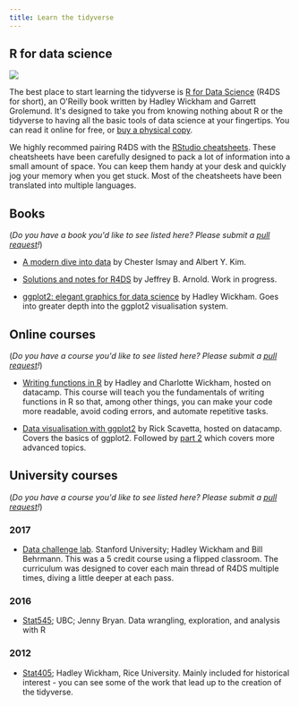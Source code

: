 ```yaml
---
title: Learn the tidyverse
---
```


## R for data science

<a href="http://amzn.to/2aHLAQ1"><img class="bookCover" src="../images/cover.png"></a>

The best place to start learning the tidyverse is [R for Data Science](http://r4ds.had.co.nz) (R4DS for short), an O'Reilly book written by Hadley Wickham and Garrett Grolemund. It's designed to take you from knowing nothing about R or the tidyverse to having all the basic tools of data science at your fingertips. You can read it online for free, or [buy a physical copy](http://amzn.to/2aHLAQ1). 

We highly recommed pairing R4DS with the [RStudio cheatsheets](https://www.rstudio.com/resources/cheatsheets/). These cheatsheets have been carefully designed to pack a lot of information into a small amount of space. You can keep them handy at your desk and quickly jog your memory when you get stuck. Most of the cheatsheets have been translated into multiple languages.

## Books

(_Do you have a book you'd like to see listed here? Please submit a [pull request](https://github.com/tidyverse/tidyverse.org/edit/master/content/learn.md)!_)

* [A modern dive into data](https://ismayc.github.io/moderndiver-book/) by
  Chester Ismay and Albert Y. Kim.

* [Solutions and notes for R4DS](https://jrnold.github.io/e4qf/) by 
  Jeffrey B. Arnold. Work in progress.

* [ggplot2: elegant graphics for data science](http://amzn.to/2tYdTqd) by 
  Hadley Wickham. Goes into greater depth into the ggplot2 visualisation 
  system.

## Online courses

(_Do you have a course you'd like to see listed here? Please submit a [pull request](https://github.com/tidyverse/tidyverse.org/edit/master/content/learn.md)!_)

* [Writing functions in R](https://www.datacamp.com/courses/writing-functions-in-r/)
  by Hadley and Charlotte Wickham, hosted on datacamp. This course will teach you the fundamentals 
  of writing functions in R so that, among other things, you can make your code 
  more readable, avoid coding errors, and automate repetitive tasks.

* [Data visualisation with ggplot2](https://www.datacamp.com/courses/data-visualization-with-ggplot2-1) by
  Rick Scavetta, hosted on datacamp. Covers the basics of ggplot2. Followed by [part 2](https://www.datacamp.com/courses/data-visualization-with-ggplot2-2)
  which covers more advanced topics.

## University courses

(_Do you have a course you'd like to see listed here? Please submit a [pull request](https://github.com/tidyverse/tidyverse.org/edit/master/content/learn.md)!_)

### 2017

* [Data challenge lab](https://dcl-2017-04.github.io/curriculum/).
  Stanford University; Hadley Wickham and Bill Behrmann. This was a 5 credit
  course using a flipped classroom. The curriculum was designed to cover
  each main thread of R4DS multiple times, diving a little deeper at
  each pass.

### 2016

* [Stat545](http://stat545.com); UBC; Jenny Bryan. Data wrangling, 
  exploration, and analysis with R
  
### 2012

* [Stat405](http://stat405.had.co.nz); Hadley Wickham, Rice University.
  Mainly included for historical interest - you can see some of the work
  that lead up to the creation of the tidyverse.

